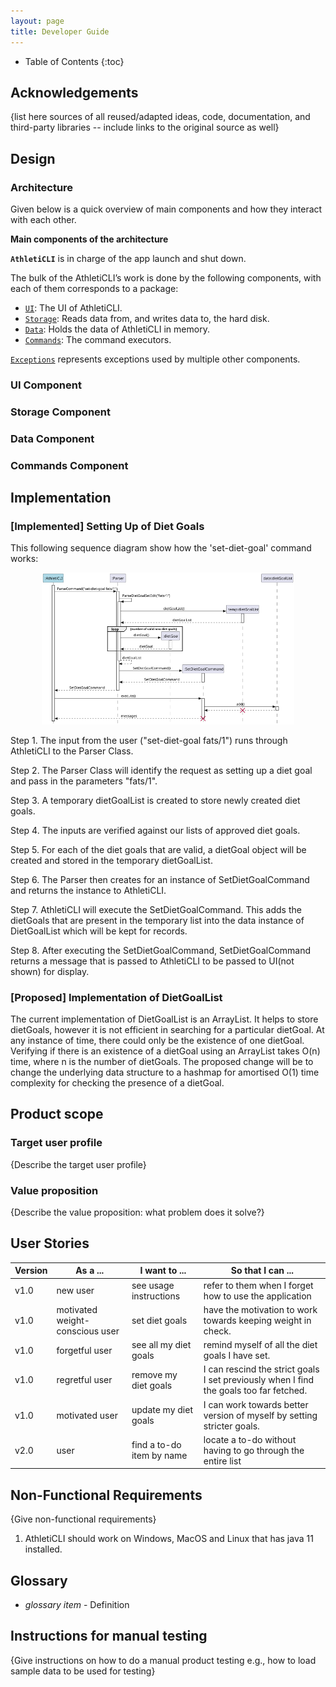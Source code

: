 ```yaml
---
layout: page
title: Developer Guide
---
```


- Table of Contents
{:toc}

## Acknowledgements

{list here sources of all reused/adapted ideas, code, documentation, and third-party libraries -- include links to the original source as well}

## Design

### Architecture

Given below is a quick overview of main components and how they interact with each other.

**Main components of the architecture**

**`AthletiCLI`** is in charge of the app launch and shut down.

The bulk of the AthletiCLI’s work is done by the following components, with each of them corresponds to a package:

* [`UI`](https://github.com/AY2324S1-CS2113-T17-1/tp/tree/master/src/main/java/athleticli/ui): The UI of AthletiCLI.
* [`Storage`](https://github.com/AY2324S1-CS2113-T17-1/tp/tree/master/src/main/java/athleticli/storage): Reads data from, and writes data to, the hard disk.
* [`Data`](https://github.com/AY2324S1-CS2113-T17-1/tp/tree/master/src/main/java/athleticli/data): Holds the data of AthletiCLI in memory.
* [`Commands`](https://github.com/AY2324S1-CS2113-T17-1/tp/tree/master/src/main/java/athleticli/commands): The command executors.

[`Exceptions`](https://github.com/AY2324S1-CS2113-T17-1/tp/tree/master/src/main/java/athleticli/exceptions) represents exceptions used by multiple other components.

### UI Component

### Storage Component

### Data Component

### Commands Component

## Implementation

### [Implemented] Setting Up of Diet Goals

This following sequence diagram show how the 'set-diet-goal' command works:

<p  align="center" width="100%">
  <img width="80%" src="images/setDietGoalUmlSequenceDiagram.svg" alt="'set-diet-goal' Sequence Diagram"/>
</p>

Step 1. The input from the user ("set-diet-goal fats/1") runs through AthletiCLI to the Parser Class.

Step 2. The Parser Class will identify the request as setting up a diet goal and pass in the parameters
"fats/1".

Step 3. A temporary dietGoalList is created to store newly created diet goals.

Step 4. The inputs are verified against our lists of approved diet goals.

Step 5. For each of the diet goals that are valid, a dietGoal object will be created and stored in the 
temporary dietGoalList.

Step 6. The Parser then creates for an instance of SetDietGoalCommand and returns the instance to 
AthletiCLI.

Step 7. AthletiCLI will execute the SetDietGoalCommand. This adds the dietGoals that are present in the 
temporary list into the data instance of DietGoalList which will be kept for records.

Step 8. After executing the SetDietGoalCommand, SetDietGoalCommand returns a message that is passed to 
AthletiCLI to be passed to UI(not shown) for display.

### [Proposed] Implementation of DietGoalList

The current implementation of DietGoalList is an ArrayList.
It helps to store dietGoals, however it is not efficient in searching for a particular dietGoal.
At any instance of time, there could only be the existence of one dietGoal.
Verifying if there is an existence of a dietGoal using an ArrayList takes O(n) time, where n is the number of dietGoals.
The proposed change will be to change the underlying data structure to a hashmap for amortised O(1) time complexity
for checking the presence of a dietGoal. 

## Product scope
### Target user profile

{Describe the target user profile}

### Value proposition

{Describe the value proposition: what problem does it solve?}

## User Stories

| Version | As a ...                        | I want to ...             | So that I can ...                                                                      |
|---------|---------------------------------|---------------------------|----------------------------------------------------------------------------------------|
| v1.0    | new user                        | see usage instructions    | refer to them when I forget how to use the application                                 |
| v1.0    | motivated weight-conscious user | set diet goals            | have the motivation to work towards keeping weight in check.                           |
| v1.0    | forgetful user                  | see all my diet goals     | remind myself of all the diet goals I have set.                                        |
| v1.0    | regretful user                  | remove my diet goals      | I can rescind the strict goals I set previously when I find the goals too far fetched. |
| v1.0    | motivated user                  | update my diet goals      | I can work towards better version of myself by setting stricter goals.                 |
| v2.0    | user                            | find a to-do item by name | locate a to-do without having to go through the entire list                            |

## Non-Functional Requirements

{Give non-functional requirements}
1. AthletiCLI should work on Windows, MacOS and Linux that has java 11 installed.

## Glossary

* *glossary item* - Definition

## Instructions for manual testing

{Give instructions on how to do a manual product testing e.g., how to load sample data to be used for testing}
